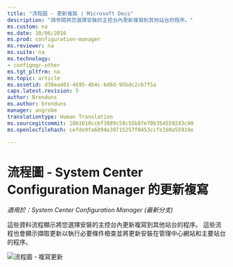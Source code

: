 ```yaml
---
title: "流程圖 - 更新複寫 | Microsoft Docs"
description: "請參閱將您選擇安裝的主控台內更新複寫到其他站台的程序。"
ms.custom: na
ms.date: 10/06/2016
ms.prod: configuration-manager
ms.reviewer: na
ms.suite: na
ms.technology:
- configmgr-other
ms.tgt_pltfrm: na
ms.topic: article
ms.assetid: d38ea401-4695-4b4c-bd8d-95bdc2c67f5a
caps.latest.revision: 5
author: Brenduns
ms.author: brenduns
manager: angrobe
translationtype: Human Translation
ms.sourcegitcommit: 10b1010ccbf3889c58c55b87e70b354559243c90
ms.openlocfilehash: cefde9fa6894e39715257f0453ccfe160a55919e

---
```

# <a name="flowchart---update-replication-for-system-center-configuration-manager"></a>流程圖 - System Center Configuration Manager 的更新複寫

*適用於：System Center Configuration Manager (最新分支)*

這些資料流程顯示將您選擇安裝的主控台內更新複寫到其他站台的程序。 這些流程也會顯示擷取更新以執行必要條件檢查並將更新安裝在管理中心網站和主要站台的程序。  

 ![流程圖 - 複寫更新](media/Flowchart---Replicate-updates.png)  



<!--HONumber=Dec16_HO3-->


